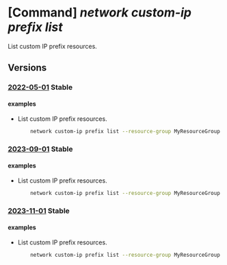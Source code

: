 # [Command] _network custom-ip prefix list_

List custom IP prefix resources.

## Versions

### [2022-05-01](/Resources/mgmt-plane/L3N1YnNjcmlwdGlvbnMve30vcHJvdmlkZXJzL21pY3Jvc29mdC5uZXR3b3JrL2N1c3RvbWlwcHJlZml4ZXM=/2022-05-01.xml) **Stable**

<!-- mgmt-plane /subscriptions/{}/providers/microsoft.network/customipprefixes 2022-05-01 -->
<!-- mgmt-plane /subscriptions/{}/resourcegroups/{}/providers/microsoft.network/customipprefixes 2022-05-01 -->

#### examples

- List custom IP prefix resources.
    ```bash
        network custom-ip prefix list --resource-group MyResourceGroup
    ```

### [2023-09-01](/Resources/mgmt-plane/L3N1YnNjcmlwdGlvbnMve30vcHJvdmlkZXJzL21pY3Jvc29mdC5uZXR3b3JrL2N1c3RvbWlwcHJlZml4ZXM=/2023-09-01.xml) **Stable**

<!-- mgmt-plane /subscriptions/{}/providers/microsoft.network/customipprefixes 2023-09-01 -->
<!-- mgmt-plane /subscriptions/{}/resourcegroups/{}/providers/microsoft.network/customipprefixes 2023-09-01 -->

#### examples

- List custom IP prefix resources.
    ```bash
        network custom-ip prefix list --resource-group MyResourceGroup
    ```

### [2023-11-01](/Resources/mgmt-plane/L3N1YnNjcmlwdGlvbnMve30vcHJvdmlkZXJzL21pY3Jvc29mdC5uZXR3b3JrL2N1c3RvbWlwcHJlZml4ZXM=/2023-11-01.xml) **Stable**

<!-- mgmt-plane /subscriptions/{}/providers/microsoft.network/customipprefixes 2023-11-01 -->
<!-- mgmt-plane /subscriptions/{}/resourcegroups/{}/providers/microsoft.network/customipprefixes 2023-11-01 -->

#### examples

- List custom IP prefix resources.
    ```bash
        network custom-ip prefix list --resource-group MyResourceGroup
    ```
